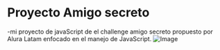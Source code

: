 <h1>Proyecto Amigo secreto</h1>

-mi proyecto de javaScript de el challenge amigo secreto propuesto por Alura Latam enfocado en el manejo de JavaScript.
![Image](https://github.com/user-attachments/assets/b5b78c87-fd3c-4362-bb2b-9b1301ccb521)
